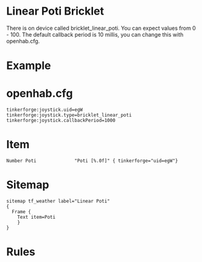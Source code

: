 Linear Poti Bricklet
====================
There is on device called bricklet_linear_poti. You can expect values from 0 - 100.
The default callback period is 10 millis, you can change this with openhab.cfg.


Example
========
openhab.cfg
===========
```
tinkerforge:joystick.uid=egW
tinkerforge:joystick.type=bricklet_linear_poti
tinkerforge:joystick.callbackPeriod=1000
```
Item
====
```
Number Poti              "Poti [%.0f]" { tinkerforge="uid=egW"}
```
Sitemap
=======
```
sitemap tf_weather label="Linear Poti"
{
  Frame {
	Text item=Poti
	}
}
```
Rules
=====
```
```
